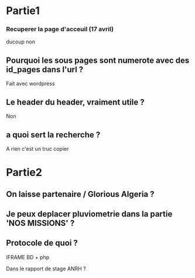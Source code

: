# Partie1
### Recuperer la page d'acceuil (17 avril)
ducoup non 

## Pourquoi les sous pages sont numerote avec des id_pages dans l'url ?
Fait avec wordpress

## Le header du header, vraiment utile ?
Non

## a quoi sert la recherche ?
A rien c'est un truc copier

# Partie2

## On laisse partenaire / Glorious Algeria ?

## Je peux deplacer pluviometrie dans la partie 'NOS MISSIONS' ?

## Protocole de quoi ?


IFRAME
BD + php



Dans le rapport de stage ANRH ?